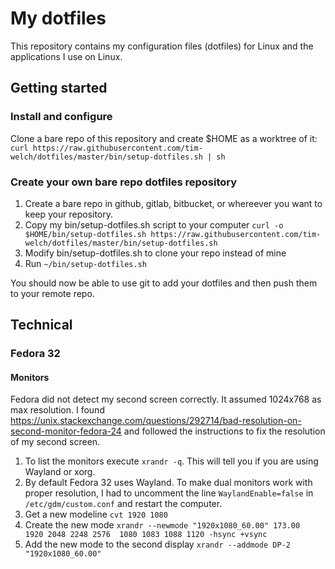# My dotfiles

This repository contains my configuration files (dotfiles) for Linux and the applications I use on Linux.

## Getting started
### Install and configure

Clone a bare repo of this repository and create $HOME as a worktree of it:
`curl https://raw.githubusercontent.com/tim-welch/dotfiles/master/bin/setup-dotfiles.sh | sh`

### Create your own bare repo dotfiles repository

1. Create a bare repo in github, gitlab, bitbucket, or whereever you want to keep your repository.
2. Copy my bin/setup-dotfiles.sh script to your computer `curl -o $HOME/bin/setup-dotfiles.sh https://raw.githubusercontent.com/tim-welch/dotfiles/master/bin/setup-dotfiles.sh`
3. Modify bin/setup-dotfiles.sh to clone your repo instead of mine
4. Run `~/bin/setup-dotfiles.sh`

You should now be able to use git to add your dotfiles and then push them to your remote repo.

## Technical

### Fedora 32
#### Monitors

Fedora did not detect my second screen correctly. It assumed 1024x768 as max resolution. I found
https://unix.stackexchange.com/questions/292714/bad-resolution-on-second-monitor-fedora-24 and
followed the instructions to fix the resolution of my second screen.

1. To list the monitors execute `xrandr -q`. This will tell you if you are using Wayland or xorg.
2. By default Fedora 32 uses Wayland. To make dual monitors work with proper resolution, I had to
uncomment the line `WaylandEnable=false` in `/etc/gdm/custom.conf` and restart the computer.
3. Get a new modeline `cvt 1920 1080`
4. Create the new mode `xrandr --newmode "1920x1080_60.00" 173.00  1920 2048 2248 2576  1080 1083 1088 1120 -hsync +vsync`
5. Add the new mode to the second display `xrandr --addmode DP-2 "1920x1080_60.00"`


